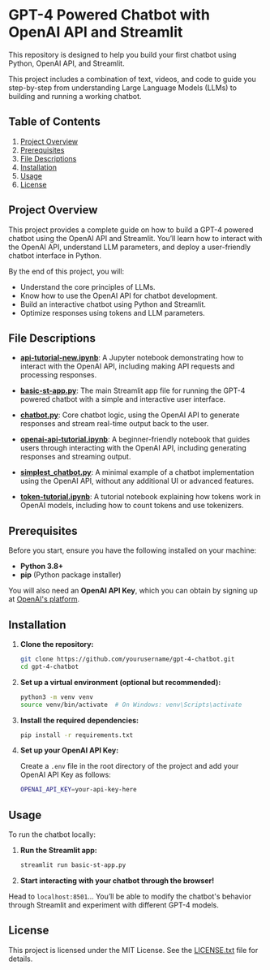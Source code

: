 # GPT-4 Powered Chatbot with OpenAI API and Streamlit

This repository is designed to help you build your first chatbot using Python, OpenAI API, and Streamlit. 

This project includes a combination of text, videos, and code to guide you step-by-step from understanding Large Language Models (LLMs) to building and running a working chatbot.

## Table of Contents

1. [Project Overview](#project-overview)
2. [Prerequisites](#prerequisites)
3. [File Descriptions](#file-descriptions)
4. [Installation](#installation)
5. [Usage](#usage)
6. [License](#license)

## Project Overview

This project provides a complete guide on how to build a GPT-4 powered chatbot using the OpenAI API and Streamlit. You’ll learn how to interact with the OpenAI API, understand LLM parameters, and deploy a user-friendly chatbot interface in Python.

By the end of this project, you will:

- Understand the core principles of LLMs.
- Know how to use the OpenAI API for chatbot development.
- Build an interactive chatbot using Python and Streamlit.
- Optimize responses using tokens and LLM parameters.

## File Descriptions

- **[api-tutorial-new.ipynb](./api-tutorial-new.ipynb)**: A Jupyter notebook demonstrating how to interact with the OpenAI API, including making API requests and processing responses.

- **[basic-st-app.py](./basic-st-app.py)**: The main Streamlit app file for running the GPT-4 powered chatbot with a simple and interactive user interface.

- **[chatbot.py](./chatbot.py)**: Core chatbot logic, using the OpenAI API to generate responses and stream real-time output back to the user.

- **[openai-api-tutorial.ipynb](./openai-api-tutorial.ipynb)**: A beginner-friendly notebook that guides users through interacting with the OpenAI API, including generating responses and streaming output.

- **[simplest_chatbot.py](./simplest_chatbot.py)**: A minimal example of a chatbot implementation using the OpenAI API, without any additional UI or advanced features.

- **[token-tutorial.ipynb](./token-tutorial.ipynb)**: A tutorial notebook explaining how tokens work in OpenAI models, including how to count tokens and use tokenizers.


## Prerequisites

Before you start, ensure you have the following installed on your machine:

- **Python 3.8+**
- **pip** (Python package installer)

You will also need an **OpenAI API Key**, which you can obtain by signing up at [OpenAI's platform](https://beta.openai.com/signup).

## Installation

1. **Clone the repository:**
   ```bash
   git clone https://github.com/yourusername/gpt-4-chatbot.git
   cd gpt-4-chatbot
   ```

2. **Set up a virtual environment (optional but recommended):**
   ```bash
   python3 -m venv venv
   source venv/bin/activate  # On Windows: venv\Scripts\activate
   ```

3. **Install the required dependencies:**
   ```bash
   pip install -r requirements.txt
   ```

4. **Set up your OpenAI API Key:**

   Create a `.env` file in the root directory of the project and add your OpenAI API Key as follows:
   ```bash
   OPENAI_API_KEY=your-api-key-here
   ```

## Usage

To run the chatbot locally:

1. **Run the Streamlit app:**
   ```bash
   streamlit run basic-st-app.py
   ```

2. **Start interacting with your chatbot through the browser!**

Head to `localhost:8501`...
You’ll be able to modify the chatbot's behavior through Streamlit and experiment with different GPT-4 models.

## License

This project is licensed under the MIT License. See the [LICENSE.txt](LICENSE.txt) file for details.

